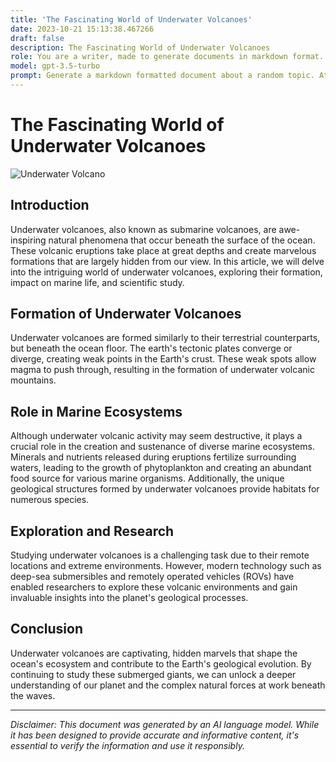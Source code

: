 ```yaml
---
title: 'The Fascinating World of Underwater Volcanoes'
date: 2023-10-21 15:13:38.467266
draft: false
description: The Fascinating World of Underwater Volcanoes
role: You are a writer, made to generate documents in markdown format. It is very important that all of the documents you generate are in valid markdown format.
model: gpt-3.5-turbo
prompt: Generate a markdown formatted document about a random topic. At the bottom, include a disclaimer explaining that the document was generated by you. The first line of the document should be the title. Make sure that the entire document is in proper markdown format, using a mix of various tags to make the document visually appealing.
---
```


# The Fascinating World of Underwater Volcanoes

![Underwater Volcano](https://example.com/images/underwater-volcano.jpg)

## Introduction

Underwater volcanoes, also known as submarine volcanoes, are awe-inspiring natural phenomena that occur beneath the surface of the ocean. These volcanic eruptions take place at great depths and create marvelous formations that are largely hidden from our view. In this article, we will delve into the intriguing world of underwater volcanoes, exploring their formation, impact on marine life, and scientific study.

## Formation of Underwater Volcanoes

Underwater volcanoes are formed similarly to their terrestrial counterparts, but beneath the ocean floor. The earth's tectonic plates converge or diverge, creating weak points in the Earth's crust. These weak spots allow magma to push through, resulting in the formation of underwater volcanic mountains.

## Role in Marine Ecosystems

Although underwater volcanic activity may seem destructive, it plays a crucial role in the creation and sustenance of diverse marine ecosystems. Minerals and nutrients released during eruptions fertilize surrounding waters, leading to the growth of phytoplankton and creating an abundant food source for various marine organisms. Additionally, the unique geological structures formed by underwater volcanoes provide habitats for numerous species.

## Exploration and Research

Studying underwater volcanoes is a challenging task due to their remote locations and extreme environments. However, modern technology such as deep-sea submersibles and remotely operated vehicles (ROVs) have enabled researchers to explore these volcanic environments and gain invaluable insights into the planet's geological processes.

## Conclusion

Underwater volcanoes are captivating, hidden marvels that shape the ocean's ecosystem and contribute to the Earth's geological evolution. By continuing to study these submerged giants, we can unlock a deeper understanding of our planet and the complex natural forces at work beneath the waves.

---

*Disclaimer: This document was generated by an AI language model. While it has been designed to provide accurate and informative content, it's essential to verify the information and use it responsibly.*